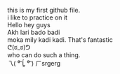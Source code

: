 this is my first github file.<br> i like to practice on it <br>
Hello
hey guys <br>
Akh lari bado badi<br> moka mily kadi kadi.
That's fantastic <br>
ᕦ⁠(⁠ಠ⁠_⁠ಠ⁠)⁠ᕤ <br>
who can do such a thing.<br>
乁⁠(⁠ ⁠⁰͡⁠ ⁠Ĺ̯⁠ ⁠⁰͡⁠ ⁠)⁠ ⁠ㄏsrgerg
